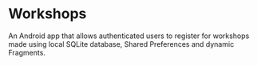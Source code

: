 # Workshops
An Android app that allows authenticated users to register for workshops made using local SQLite database, Shared Preferences and dynamic Fragments.
